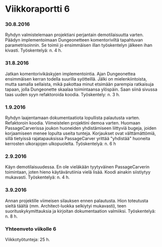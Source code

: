 Viikkoraportti 6
================

### 30.8.2016

Ryhdyn valmistelemaan projektiani perjantain demotilaisuutta varten. Päädyn implementoimaan Dungeonetteen komentoriviltä tapahtuvan parametrisoinnin. Se toimii jo ensimmäisen illan työskentelyn jälkeen ihan kivasti. 
Työskentelyä: n. 4 h.

### 31.8.2016

Jatkan komentorivikäskyjen implementointia. Ajan Dungeonettea ensimmäisen kerran todella suurilla syötteillä. Jälki on mielenkiintoista, mutta samalla sellaista, mikä pakottaa minut etsimään parempia ratkaisuja tapaan, jolla Dungeonette skaalaa toimintaansa ylöspäin. Saan siinä sivussa taas uuden syyn refaktoroida koodia.
Työskentely: n. 3 h.

### 1.9.2016

Ryhdyn laajentamaan dokumentaatiota lopullista palautusta varten. Refaktoroin koodia. Viimeistelen projektini demoa varten. Huomaan PassageCarverissa joukon huoneiden yhdistämiseen liittyviä bugeja, joiden korjaamiseen menee lopulta useita tunteja. Korjaukset ovat välttämättömiä, sillä tietyissä rajatapauksissa PassageCarver yrittää "yhdistää" huoneita kerrosten ulkorajojen ulkopuolelta.
Työskentelyä: n. 6 h

### 2.9.2016

Käyn demotilaisuudessa. En ole vieläkään tyytyväinen PassageCarverin toimintaan, joten hieno käytävärutiinia vielä lisää. Koodi ainakin siistiytyy mukavasti.
Työskentelyä: n. 4 h.

### 3.9.2016

Annan projektille viimeisen silauksen ennen palautusta. Hion toteutusta sieltä täältä (mm. Architect-luokka selkiytyi mukavasti), teen suorituskykymittauksia ja kirjoitan dokumentaation valmiiksi.
Työskentelyä: n. 8 h.

### Yhteenveto viikolle 6
Viikkotyötunteja: 25 h. 
